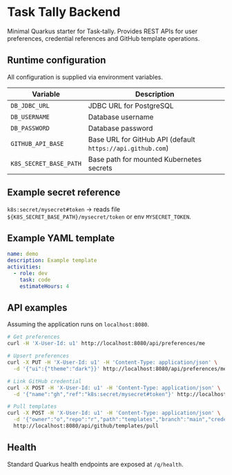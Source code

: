 # Task Tally Backend

Minimal Quarkus starter for Task‑tally. Provides REST APIs for user preferences, credential references and GitHub template operations.

## Runtime configuration
All configuration is supplied via environment variables.

| Variable | Description |
|---|---|
| `DB_JDBC_URL` | JDBC URL for PostgreSQL |
| `DB_USERNAME` | Database username |
| `DB_PASSWORD` | Database password |
| `GITHUB_API_BASE` | Base URL for GitHub API (default `https://api.github.com`) |
| `K8S_SECRET_BASE_PATH` | Base path for mounted Kubernetes secrets |

## Example secret reference
`k8s:secret/mysecret#token` → reads file `${K8S_SECRET_BASE_PATH}/mysecret/token` or env `MYSECRET_TOKEN`.

## Example YAML template
```yaml
name: demo
description: Example template
activities:
  - role: dev
    task: code
    estimateHours: 4
```

## API examples
Assuming the application runs on `localhost:8080`.

```bash
# Get preferences
curl -H 'X-User-Id: u1' http://localhost:8080/api/preferences/me

# Upsert preferences
curl -X PUT -H 'X-User-Id: u1' -H 'Content-Type: application/json' \
  -d '{"ui":{"theme":"dark"}}' http://localhost:8080/api/preferences/me

# Link GitHub credential
curl -X POST -H 'X-User-Id: u1' -H 'Content-Type: application/json' \
  -d '{"name":"gh","ref":"k8s:secret/mysecret#token"}' http://localhost:8080/api/github/link

# Pull templates
curl -X POST -H 'X-User-Id: u1' -H 'Content-Type: application/json' \
  -d '{"owner":"o","repo":"r","path":"templates","branch":"main","credentialName":"gh"}' \
  http://localhost:8080/api/github/templates/pull
```

## Health
Standard Quarkus health endpoints are exposed at `/q/health`.
